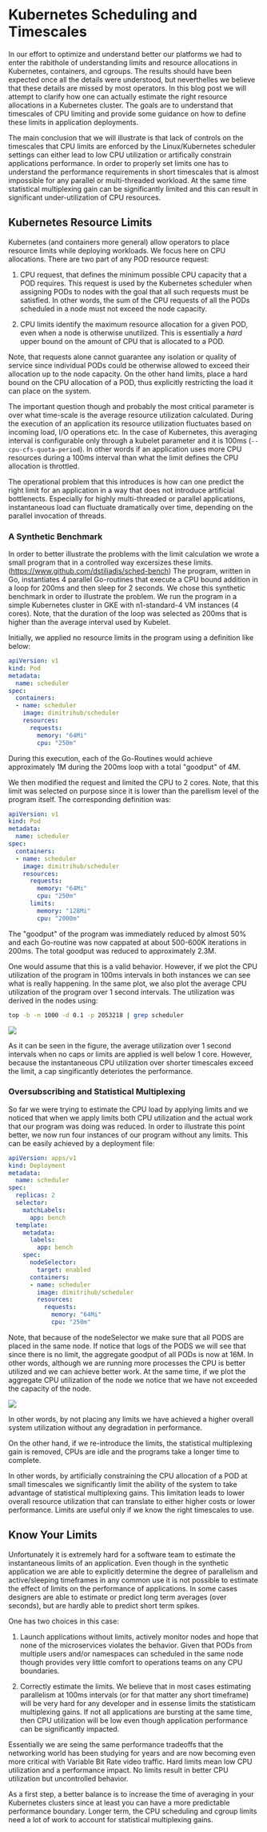 # Kubernetes Scheduling and Timescales

In our effort to optimize and understand better our platforms we had 
to enter the rabithole of understanding limits and resource allocations
in Kubernetes, containers, and cgroups. The results should have been
expected once all the details were understood, but neverthelles we 
believe that these details are missed by most operators. In this 
blog post we will attempt to clarify how one can actually estimate
the right resource allocations in a Kubernetes cluster. The goals
are to understand that timescales of CPU limiting and provide some
guidance on how to define these limits in application deployments.

The main conclusion that we will illustrate is that lack of controls on the timescales 
that CPU limits are enforced by the Linux/Kubernetes scheduler settings
can either lead to low CPU utilization or artifically constrain
applications performance. In order to properly set limits one has to 
understand the performance requirements in short timescales that is almost
impossible for any parallel or multi-threaded workload. At the same time
statistical multiplexing gain can be significantly limited and this can
result in significant under-utilization of CPU resources.

## Kubernetes Resource Limits

Kubernetes (and containers more general) allow operators to place resource
limits while deploying workloads. We focus here on CPU allocations. There
are two part of any POD resource request:

1. CPU request, that defines the minimum possible CPU capacity that a POD
requires. This request is used by the Kubernetes scheduler when assigning
PODs to nodes with the goal that all such requests must be satisfied. In other
words, the sum of the CPU requests of all the PODs scheduled in a node must
not exceed the node capacity.

2. CPU limits identify the maximum resource allocation for a given POD, 
even when a node is otherwise unutilized. This is essentially a 
*hard* upper bound on the amount of CPU that is allocated to a POD.

Note, that requests alone cannot guarantee any isolation or quality of service
since individual PODs could be otherwise allowed to exceed their allocation
up to the node capacity. On the other hand limits, place a hard bound on
the CPU allocation of a POD, thus explicitly restricting the load it can
place on the system.

The important question though and probably the most critical parameter is 
over what time-scale is the average resource utilization calculated. During
the execution of an application its resource utilization fluctuates based on incoming
load, I/O operations etc. In the case of Kubernetes, this averaging interval
is configurable only through a kubelet parameter and it is 100ms (`--cpu-cfs-quota-period`). 
In other words if an application uses more CPU resources during a 100ms interval 
than what the limit defines the CPU allocation is throttled.

The operational problem that this introduces is how can one predict the right limit
for an application in a way that does not introduce artificial bottlenects. Especially
for highly multi-threaded or parallel applications, instantaneous load can fluctuate dramatically
over time, depending on the parallel invocation of threads.

### A Synthetic Benchmark 

In order to better illustrate the problems with the limit calculation
we wrote a small program that in a controlled way excersizes these limits.
(https://www.github.com/dstiliadis/sched-bench)
The program, written in Go, instantiates 4 parallel Go-routines that 
execute a CPU bound addition in a loop for 200ms and then sleep for 
2 seconds. We chose this synthetic benchmark in order to illustrate the problem.
We run the program in a simple Kubernetes cluster in GKE with n1-standard-4
VM instances (4 cores). Note, that the duration of the loop was selected 
as 200ms that is higher than the average interval used by
Kubelet.

Initially, we applied no resource limits in the program using a definition
like below:
```yaml
apiVersion: v1
kind: Pod
metadata:
  name: scheduler
spec:
  containers:
  - name: scheduler
    image: dimitrihub/scheduler
    resources:
      requests:
        memory: "64Mi"
        cpu: "250m"
```

During this execution, each of the Go-Routines would achieve approximately 1M during
the 200ms loop with a total "goodput" of 4M. 

We then modified the request and limited the CPU to 2 cores. Note, that this limit 
was selected on purpose since it is lower than the parellism level of the program
itself. The corresponding definition was:

```yaml 
apiVersion: v1
kind: Pod
metadata:
  name: scheduler
spec:
  containers:
  - name: scheduler
    image: dimitrihub/scheduler
    resources:
      requests:
        memory: "64Mi"
        cpu: "250m"
      limits:
        memory: "128Mi"
        cpu: "2000m"
```

The "goodput" of the program was immediately reduced by almost 50% and each
Go-routine was now cappated at about 500-600K iterations in 200ms. The total
goodput was reduced to approximately 2.3M. 

One would assume that this is a valid behavior. However, if we plot the 
CPU utilization of the program in 100ms intervals in both instances we can
see what is really happening. In the same plot, we also plot the average
CPU utilization of the program over 1 second intervals. The utilization
was derived in the nodes using:

```bash
top -b -n 1000 -d 0.1 -p 2053218 | grep scheduler
```

![](images/perf-graph.png)

As it can be seen in the figure, the average utilization over 1 second
intervals when no caps or limits are applied is well below 1 core. However,
because the instantaneous CPU utilization over shorter timescales exceed
the limit, a cap singificantly deteriotes the performance.

### Oversubscribing and Statistical Multiplexing

So far we were trying to estimate the CPU load by applying limits and 
we noticed that when we apply limits both CPU utilization and the 
actual work that our program was doing was reduced. In order to 
illustrate this point better, we now run four instances of our
program without any limits. This can be easily achieved by a deployment
file:

```yaml
apiVersion: apps/v1
kind: Deployment
metadata:
  name: scheduler
spec:
  replicas: 2
  selector:
    matchLabels:
      app: bench
  template:
    metadata:
      labels:
        app: bench
    spec:
      nodeSelector:
        target: enabled
      containers:
      - name: scheduler
        image: dimitrihub/scheduler
        resources:
          requests:
            memory: "64Mi"
            cpu: "250m"
```

Note, that because of the nodeSelector we make sure that all PODS are 
placed in the same node. If notice that logs of the PODS we will 
see that since there is no limit, the aggregate goodput of all PODs
is now at 16M. In other words, although we are running more processes
the CPU is better utilized and we can achieve better work. At the same
time, if we plot the aggregate CPU utilization of the node we notice 
that we have not exceeded the capacity of the node.

![](images/perf-multi-graph.png)

In other words, by not placing any limits we have achieved a higher
overall system utilization without any degradation in performance.

On the other hand, if we re-introduce the limits, the statistical 
multiplexing gain is removed, CPUs are idle and the programs take 
a longer time to complete. 

In other words, by artificially constraining the CPU allocation of a 
POD at small timescales we significantly limit the ability of the 
system to take advantage of statistical multiplexing gains. This limitation
leads to lower overall resource utilization that can translate to either 
higher costs or lower performance. Limits are useful only if we know
the right timescales to use.

## Know Your Limits

Unfortunately it is extremely hard for a software team to estimate the 
instantaneous limits of an application. Even though in the synthetic 
application we are able to explicitly determine the degree of parallelism
and active/sleeping timeframes in any common use it is not possible 
to estimate the effect of limits on the performance of applications. In 
some cases designers are able to estimate or predict long term averages
(over seconds), but are hardly able to predict short term spikes.

One has two choices in this case:

1. Launch applications without limits, actively monitor nodes and hope
that none of the microservices violates the behavior. Given that PODs
from multiple users and/or namespaces can scheduled in the same node
though provides very little comfort to operations teams on any CPU 
boundaries.

2. Correctly estimate the limits. We believe that in most cases
estimating parallelism at 100ms intervals (or for that matter any short
timeframe) will be very hard for any developer and in essense limits 
the statisticam multiplexing gains. If not all applications are bursting
at the same time, then CPU utilization will be low even though 
application performance can be significantly impacted.

Essentially we are seing the same performance tradeoffs that the networking
world has been studying for years and are now becoming even more critical
with Variable Bit Rate video traffic. Hard limits mean low CPU utilization
and a performance impact. No limits result in better CPU utilization
but uncontrolled behavior. 

As a first step, a better balance is to increase the time of averaging 
in your Kubernetes clusters since at least you can have a more predictable
performance boundary. Longer term, the CPU scheduling and cgroup limits 
need a lot of work to account for statistical multiplexing gains. 
